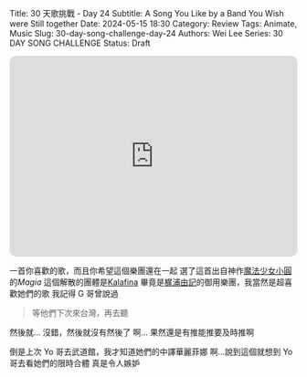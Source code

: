 Title: 30 天歌挑戰 - Day 24
Subtitle: A Song You Like by a Band You Wish were Still together
Date: 2024-05-15 18:30
Category: Review
Tags: Animate, Music
Slug: 30-day-song-challenge-day-24
Authors: Wei Lee
Series: 30 DAY SONG CHALLENGE
Status: Draft

<iframe style="border-radius:12px" src="https://open.spotify.com/embed/track/3VrY5AUgxJJsmw9HMP4w6W?utm_source=generator" width="100%" height="352" frameBorder="0" allowfullscreen="" allow="autoplay; clipboard-write; encrypted-media; fullscreen; picture-in-picture" loading="lazy"></iframe>

<!--more-->

一首你喜歡的歌，而且你希望這個樂團還在一起
選了這首出自神作[魔法少女小圓](https://ani.gamer.com.tw/animeVideo.php?sn=792)的*Magia*
這個解散的團體是[Kalafina](https://zh.wikipedia.org/zh-tw/Kalafina)
畢竟是[梶浦由記](https://zh.wikipedia.org/wiki/%E6%A2%B6%E6%B5%A6%E7%94%B1%E8%A8%98)的御用樂團，我當然是超喜歡她們的歌
我記得 G 哥曾說過

> 等他們下次來台灣，再去聽

然後就...
沒錯，然後就沒有然後了
啊...
果然還是有推能推要及時推啊

倒是上次 Yo 哥去武道館，我才知道她們的中譯華麗菲娜
啊...說到這個就想到 Yo 哥去看她們的限時合體
真是令人嫉妒
